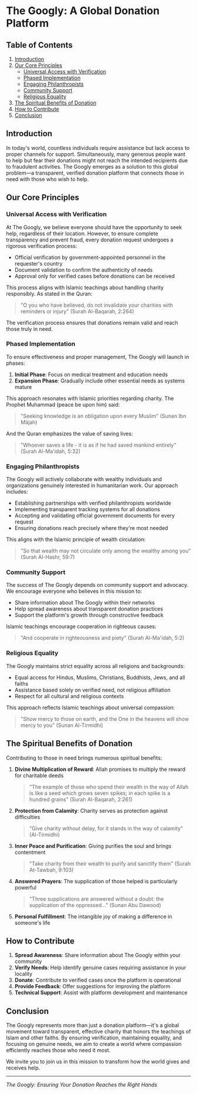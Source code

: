 # The Googly: A Global Donation Platform

## Table of Contents
1. [Introduction](#introduction)
2. [Our Core Principles](#our-core-principles)
   - [Universal Access with Verification](#universal-access-with-verification)
   - [Phased Implementation](#phased-implementation)
   - [Engaging Philanthropists](#engaging-philanthropists)
   - [Community Support](#community-support)
   - [Religious Equality](#religious-equality)
3. [The Spiritual Benefits of Donation](#the-spiritual-benefits-of-donation)
4. [How to Contribute](#how-to-contribute)
5. [Conclusion](#conclusion)

## Introduction

In today's world, countless individuals require assistance but lack access to proper channels for support. Simultaneously, many generous people want to help but fear their donations might not reach the intended recipients due to fraudulent activities. The Googly emerges as a solution to this global problem—a transparent, verified donation platform that connects those in need with those who wish to help.

## Our Core Principles

### Universal Access with Verification
At The Googly, we believe everyone should have the opportunity to seek help, regardless of their location. However, to ensure complete transparency and prevent fraud, every donation request undergoes a rigorous verification process:

- Official verification by government-appointed personnel in the requester's country
- Document validation to confirm the authenticity of needs
- Approval only for verified cases before donations can be received

This process aligns with Islamic teachings about handling charity responsibly. As stated in the Quran: 
> "O you who have believed, do not invalidate your charities with reminders or injury" (Surah Al-Baqarah, 2:264)

The verification process ensures that donations remain valid and reach those truly in need.

### Phased Implementation
To ensure effectiveness and proper management, The Googly will launch in phases:

1. **Initial Phase**: Focus on medical treatment and education needs
2. **Expansion Phase**: Gradually include other essential needs as systems mature

This approach resonates with Islamic priorities regarding charity. The Prophet Muhammad (peace be upon him) said:
> "Seeking knowledge is an obligation upon every Muslim" (Sunan Ibn Mājah)

And the Quran emphasizes the value of saving lives:
> "Whoever saves a life - it is as if he had saved mankind entirely" (Surah Al-Ma'idah, 5:32)

### Engaging Philanthropists
The Googly will actively collaborate with wealthy individuals and organizations genuinely interested in humanitarian work. Our approach includes:

- Establishing partnerships with verified philanthropists worldwide
- Implementing transparent tracking systems for all donations
- Accepting and validating official government documents for every request
- Ensuring donations reach precisely where they're most needed

This aligns with the Islamic principle of wealth circulation:
> "So that wealth may not circulate only among the wealthy among you" (Surah Al-Hashr, 59:7)

### Community Support
The success of The Googly depends on community support and advocacy. We encourage everyone who believes in this mission to:

- Share information about The Googly within their networks
- Help spread awareness about transparent donation practices
- Support the platform's growth through constructive feedback

Islamic teachings encourage cooperation in righteous causes:
> "And cooperate in righteousness and piety" (Surah Al-Ma'idah, 5:2)

### Religious Equality
The Googly maintains strict equality across all religions and backgrounds:

- Equal access for Hindus, Muslims, Christians, Buddhists, Jews, and all faiths
- Assistance based solely on verified need, not religious affiliation
- Respect for all cultural and religious contexts

This approach reflects Islamic teachings about universal compassion:
> "Show mercy to those on earth, and the One in the heavens will show mercy to you" (Sunan Al-Tirmidhi)

## The Spiritual Benefits of Donation

Contributing to those in need brings numerous spiritual benefits:

1. **Divine Multiplication of Reward**: Allah promises to multiply the reward for charitable deeds
   > "The example of those who spend their wealth in the way of Allah is like a seed which grows seven spikes; in each spike is a hundred grains" (Surah Al-Baqarah, 2:261)

2. **Protection from Calamity**: Charity serves as protection against difficulties
   > "Give charity without delay, for it stands in the way of calamity" (Al-Tirmidhi)

3. **Inner Peace and Purification**: Giving purifies the soul and brings contentment
   > "Take charity from their wealth to purify and sanctify them" (Surah At-Tawbah, 9:103)

4. **Answered Prayers**: The supplication of those helped is particularly powerful
   > "Three supplications are answered without a doubt: the supplication of the oppressed..." (Sunan Abu Dawood)

5. **Personal Fulfillment**: The intangible joy of making a difference in someone's life

## How to Contribute

1. **Spread Awareness**: Share information about The Googly within your community
2. **Verify Needs**: Help identify genuine cases requiring assistance in your locality
3. **Donate**: Contribute to verified cases once the platform is operational
4. **Provide Feedback**: Offer suggestions for improving the platform
5. **Technical Support**: Assist with platform development and maintenance

## Conclusion

The Googly represents more than just a donation platform—it's a global movement toward transparent, effective charity that honors the teachings of Islam and other faiths. By ensuring verification, maintaining equality, and focusing on genuine needs, we aim to create a world where compassion efficiently reaches those who need it most.

We invite you to join us in this mission to transform how the world gives and receives help.

---
*The Googly: Ensuring Your Donation Reaches the Right Hands*
